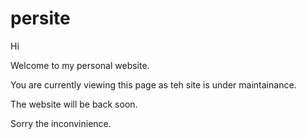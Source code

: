 # persite
Hi

Welcome to my personal website.

You are currently viewing this page as teh site is under maintainance.

The website will be back soon.

Sorry the inconvinience.


